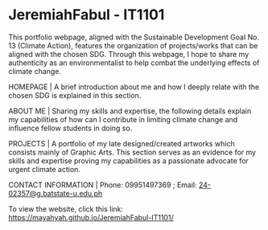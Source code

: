 # JeremiahFabul - IT1101
This portfolio webpage, aligned with the Sustainable Development Goal No. 13 (Climate Action), features the organization of projects/works that can be aligned with the chosen SDG. Through this webpage, I hope to share my authenticity as an environmentalist to help combat the underlying effects of climate change.

HOMEPAGE | A brief introduction about me and how I deeply relate with the chosen SDG is explained in this section.

ABOUT ME | Sharing my skills and expertise, the following details explain my capabilities of how can I contribute in limiting climate change and influence fellow students in doing so.

PROJECTS | A portfolio of my late designed/created artworks which consists mainly of Graphic Arts. This section serves as an evidence for my skills and expertise proving my capabilities as a passionate advocate for urgent climate action.

CONTACT INFORMATION | Phone: 09951497369 ; Email: 24-02357@g.batstate-u.edu.ph

To view the website, click this link: https://mayahyah.github.io/JeremiahFabul-IT1101/
